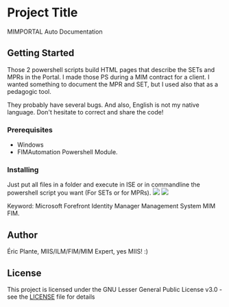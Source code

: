 # Project Title
MIMPORTAL Auto Documentation

## Getting Started
Those 2 powershell scripts build HTML pages that describe the SETs and MPRs in the Portal.  I made those PS during a MIM contract for a client.  I wanted something to document the MPR and SET, but I used also that as a pedagogic tool.  

They probably have several bugs. And also, English is not my native language.  Don't hesitate to correct and share the code!  

### Prerequisites
- Windows
- FIMAutomation Powershell Module.

### Installing

Just put all files in a folder and execute in ISE or in commandline the powershell script you want (For SETs or for MPRs).
<img src="https://raw.githubusercontent.com/eplantequebec/readme-images/master/MIMDOC1.PNG" >
<img src="https://raw.githubusercontent.com/eplantequebec/readme-images/master/MIMDOC2.PNG" >


Keyword: Microsoft Forefront Identity Manager Management System MIM FIM.


## Author
Éric Plante,  MIIS/ILM/FIM/MIM Expert,  yes MIIS! :)

## License

This project is licensed under the GNU Lesser General Public License v3.0 - see the [LICENSE](LICENSE) file for details
